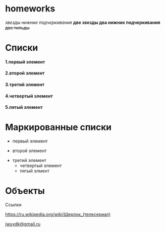 # homeworks
*звезды нижние подчеркивания* **две звезды два нижних подчеркивания** ~~две тильды~~
# Списки
#### 1.первый элемент
#### 2.второй элемент
#### 3.третий элемент
#### 4.четвертый элемент
#### 5.пятый элемент
# Маркированные списки
 + первый элемент
 - второй элемент
 + третий элемент 
   - четвертый элемент 
   * пятый элмент
# Объекты
Ссылки

https://ru.wikipedia.org/wiki/Шерлок_(телесериал)

iwuydk@gmail.ru
